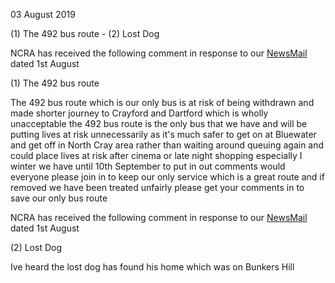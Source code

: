 03 August 2019

(1) The 492 bus route - (2) Lost Dog

NCRA has received the following comment in response to our [NewsMail](http://www.northcrayresidents.org.uk/newsmail_files/nm0803.html) dated 1st August

(1) The 492 bus route

The 492 bus route which is our only bus is at risk of being withdrawn and made shorter journey to Crayford and Dartford which is wholly unacceptable the 492 bus route is the only bus that we have and will be putting lives at risk unnecessarily as it's much safer to get on at Bluewater and get off in North Cray area rather than waiting around queuing again and could place lives at risk after cinema or late night shopping especially I winter we have until 10th September to put in out comments would everyone please join in to keep our only service which is a great route and if removed we have been treated unfairly please get your comments in to save our only bus route

NCRA has received the following comment in response to our [NewsMail](http://www.northcrayresidents.org.uk/newsmail_files/nm0804.html) dated 1st August

(2) Lost Dog

Ive heard the lost dog has found his home which was on Bunkers Hill
